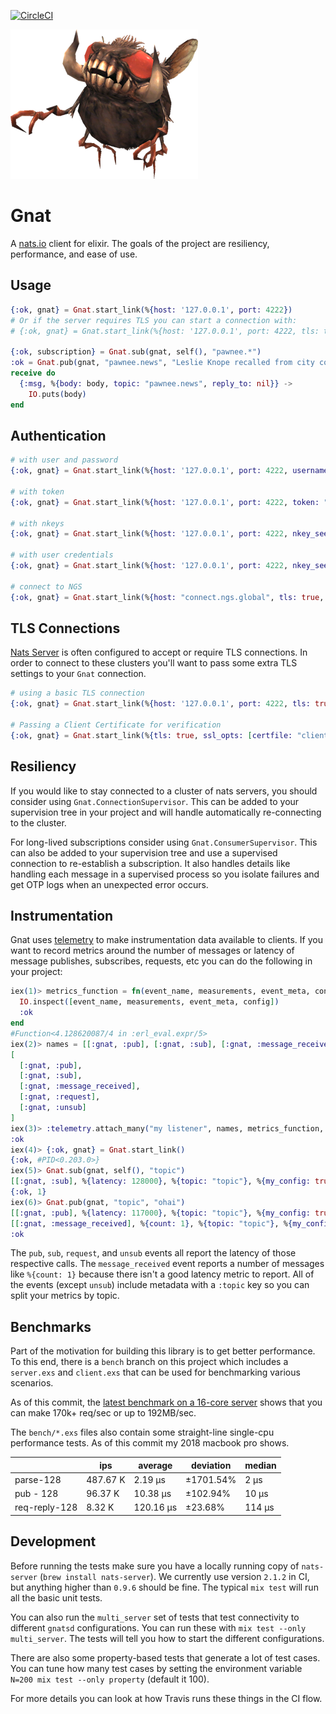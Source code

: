 [![CircleCI](https://circleci.com/gh/nats-io/nats.ex/tree/master.svg?style=svg)](https://circleci.com/gh/nats-io/nats.ex/tree/master)

![gnat](gnat.png)

# Gnat

A [nats.io](https://nats.io/) client for elixir.
The goals of the project are resiliency, performance, and ease of use.

## Usage

```elixir
{:ok, gnat} = Gnat.start_link(%{host: '127.0.0.1', port: 4222})
# Or if the server requires TLS you can start a connection with:
# {:ok, gnat} = Gnat.start_link(%{host: '127.0.0.1', port: 4222, tls: true})

{:ok, subscription} = Gnat.sub(gnat, self(), "pawnee.*")
:ok = Gnat.pub(gnat, "pawnee.news", "Leslie Knope recalled from city council (Jammed)")
receive do
  {:msg, %{body: body, topic: "pawnee.news", reply_to: nil}} ->
    IO.puts(body)
end
```

## Authentication

```elixir
# with user and password
{:ok, gnat} = Gnat.start_link(%{host: '127.0.0.1', port: 4222, username: "joe", password: "123", auth_required: true})

# with token
{:ok, gnat} = Gnat.start_link(%{host: '127.0.0.1', port: 4222, token: "secret", auth_required: true})

# with nkeys
{:ok, gnat} = Gnat.start_link(%{host: '127.0.0.1', port: 4222, nkey_seed: "SUAM...", auth_required: true})

# with user credentials
{:ok, gnat} = Gnat.start_link(%{host: '127.0.0.1', port: 4222, nkey_seed: "SUAM...", jwt: "eyJ0eX...", auth_required: true})

# connect to NGS
{:ok, gnat} = Gnat.start_link(%{host: "connect.ngs.global", tls: true, jwt: "ey...", nkey_seed: "SUAM..."})
```

## TLS Connections

[Nats Server](https://github.com/nats-io/nats-server) is often configured to accept or require TLS connections.
In order to connect to these clusters you'll want to pass some extra TLS settings to your `Gnat` connection.

```elixir
# using a basic TLS connection
{:ok, gnat} = Gnat.start_link(%{host: '127.0.0.1', port: 4222, tls: true})

# Passing a Client Certificate for verification
{:ok, gnat} = Gnat.start_link(%{tls: true, ssl_opts: [certfile: "client-cert.pem", keyfile: "client-key.pem"]})
```

## Resiliency

If you would like to stay connected to a cluster of nats servers, you should consider using `Gnat.ConnectionSupervisor`.
This can be added to your supervision tree in your project and will handle automatically re-connecting to the cluster.

For long-lived subscriptions consider using `Gnat.ConsumerSupervisor`.
This can also be added to your supervision tree and use a supervised connection to re-establish a subscription.
It also handles details like handling each message in a supervised process so you isolate failures and get OTP logs when an unexpected error occurs.

## Instrumentation

Gnat uses [telemetry](https://hex.pm/packages/telemetry) to make instrumentation data available to clients.
If you want to record metrics around the number of messages or latency of message publishes, subscribes, requests, etc you can do the following in your project:

```elixir
iex(1)> metrics_function = fn(event_name, measurements, event_meta, config) ->
  IO.inspect([event_name, measurements, event_meta, config])
  :ok
end
#Function<4.128620087/4 in :erl_eval.expr/5>
iex(2)> names = [[:gnat, :pub], [:gnat, :sub], [:gnat, :message_received], [:gnat, :request], [:gnat, :unsub]]
[
  [:gnat, :pub],
  [:gnat, :sub],
  [:gnat, :message_received],
  [:gnat, :request],
  [:gnat, :unsub]
]
iex(3)> :telemetry.attach_many("my listener", names, metrics_function, %{my_config: true})
:ok
iex(4)> {:ok, gnat} = Gnat.start_link()
{:ok, #PID<0.203.0>}
iex(5)> Gnat.sub(gnat, self(), "topic")
[[:gnat, :sub], %{latency: 128000}, %{topic: "topic"}, %{my_config: true}]
{:ok, 1}
iex(6)> Gnat.pub(gnat, "topic", "ohai")
[[:gnat, :pub], %{latency: 117000}, %{topic: "topic"}, %{my_config: true}]
[[:gnat, :message_received], %{count: 1}, %{topic: "topic"}, %{my_config: true}]
:ok
```

The `pub`, `sub`, `request`, and `unsub` events all report the latency of those respective calls.
The `message_received` event reports a number of messages like `%{count: 1}` because there isn't a good latency metric to report.
All of the events (except `unsub`) include metadata with a `:topic` key so you can split your metrics by topic.

## Benchmarks

Part of the motivation for building this library is to get better performance.
To this end, there is a `bench` branch on this project which includes a `server.exs` and `client.exs` that can be used for benchmarking various scenarios.

As of this commit, the [latest benchmark on a 16-core server](https://gist.github.com/mmmries/08fe44fdd47a6f8838936f41170f270a) shows that you can make 170k+ req/sec or up to 192MB/sec.

The `bench/*.exs` files also contain some straight-line single-cpu performance tests.
As of this commit my 2018 macbook pro shows.

|               | ips      | average   | deviation | median |
| ------------- | -------- | --------- | --------- | ------ |
| parse-128     | 487.67 K | 2.19 μs   | ±1701.54% | 2 μs   |
| pub - 128     | 96.37 K  | 10.38 μs  | ±102.94%  | 10 μs  |
| req-reply-128 | 8.32 K   | 120.16 μs | ±23.68%   | 114 μs |

## Development

Before running the tests make sure you have a locally running copy of `nats-server` (`brew install nats-server`).
We currently use version `2.1.2` in CI, but anything higher than `0.9.6` should be fine.
The typical `mix test` will run all the basic unit tests.

You can also run the `multi_server` set of tests that test connectivity to different
`gnatsd` configurations. You can run these with `mix test --only multi_server`.
The tests will tell you how to start the different configurations.

There are also some property-based tests that generate a lot of test cases.
You can tune how many test cases by setting the environment variable `N=200 mix test --only property` (default it 100).

For more details you can look at how Travis runs these things in the CI flow.
